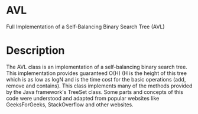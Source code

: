 # AVL
Full Implementation of a Self-Balancing Binary Search Tree (AVL)

# Description
The AVL<E> class is an implementation of a self-balancing binary search tree. This implementation provides guaranteed O(H) (H is the height of this tree which is as low as logN and is the time cost for the basic operations (add, remove and contains). This class implements many of the methods provided by the Java framework's TreeSet class. Some parts and concepts of this code were understood and adapted from popular websites like GeeksForGeeks, StackOverflow and other websites. 
